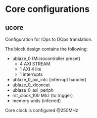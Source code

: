 # Core configurations

## ucore
Configuration for IOps to DOps translation.

The block design contains the following:
* ublaze_0 (Microcontroller preset)
    * 4 AXI STREAM
    * 1 AXI 4 lite
    * 1 interrupts
* ublaze_0_axi_intc (interrupt handler)
* ublaze_0_xlconcat
* ublaze_0_axi_periph
* rst_clock_100 Mhz (to trigger)
* memory units (inferred)

Core clock is configured @250MHz
